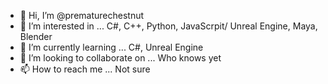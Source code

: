 - 👋 Hi, I’m @prematurechestnut
- 👀 I’m interested in ... C#, C++, Python, JavaScrpit/ Unreal Engine, Maya, Blender
- 🌱 I’m currently learning ... C#, Unreal Engine
- 💞️ I’m looking to collaborate on ... Who knows yet
- 📫 How to reach me ... Not sure

<!---
prematurechestnut/prematurechestnut is a ✨ special ✨ repository because its `README.md` (this file) appears on your GitHub profile.
You can click the Preview link to take a look at your changes.
--->
